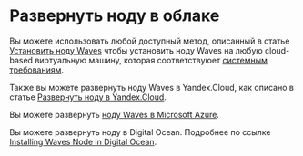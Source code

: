 # Развернуть ноду в облаке

Вы можете использовать любой доступный метод, описанный в статье [Установить ноду Waves](/ru/waves-node/how-to-install-a-node/how-to-install-a-node) чтобы установить ноду Waves на любую cloud-based виртуальную машину, которая соответствуюет [системным требованиям](/ru/waves-node/how-to-install-a-node/how-to-install-a-node#системные-требования).

Также вы можете развернуть ноду Waves в Yandex.Cloud, как описано в статье [Развернуть ноду в Yandex.Cloud](/ru/waves-node/running-waves-node-in-yandex-cloud).

Вы можете развернуть [ноду Waves в Microsoft Azure](https://azuremarketplace.microsoft.com/en-us/marketplace/apps/waves.waves_docker?tab=Overview).

Вы можете развернуть ноду в Digital Ocean. Подробнее по ссылке [Installing Waves Node in Digital Ocean](https://www.youtube.com/watch?v=CDmMeZlzKbk&feature=youtu.be).
